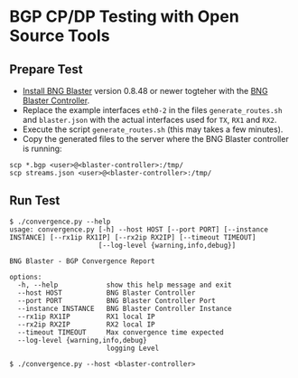 # BGP CP/DP Testing with Open Source Tools

## Prepare Test

+ [Install BNG Blaster](https://rtbrick.github.io/bngblaster/install.html) version 0.8.48 or newer togteher with the [BNG Blaster Controller](https://rtbrick.github.io/bngblaster/controller.html).
+ Replace the example interfaces `eth0-2` in the files `generate_routes.sh` and `blaster.json` with the actual interfaces used for `TX`, `RX1` and `RX2`.
+ Execute the script `generate_routes.sh` (this may takes a few minutes).
+ Copy the generated files to the server where the BNG Blaster controller is running:

```
scp *.bgp <user>@<blaster-controller>:/tmp/
scp streams.json <user>@<blaster-controller>:/tmp/
```

## Run Test

```
$ ./convergence.py --help
usage: convergence.py [-h] --host HOST [--port PORT] [--instance INSTANCE] [--rx1ip RX1IP] [--rx2ip RX2IP] [--timeout TIMEOUT]
                      [--log-level {warning,info,debug}]

BNG Blaster - BGP Convergence Report

options:
  -h, --help            show this help message and exit
  --host HOST           BNG Blaster Controller
  --port PORT           BNG Blaster Controller Port
  --instance INSTANCE   BNG Blaster Controller Instance
  --rx1ip RX1IP         RX1 local IP
  --rx2ip RX2IP         RX2 local IP
  --timeout TIMEOUT     Max convergence time expected
  --log-level {warning,info,debug}
                        logging Level

$ ./convergence.py --host <blaster-controller>
```